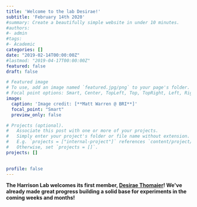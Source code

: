 ```yaml
---
title: 'Welcome to the lab Desirae!'
subtitle: 'February 14th 2020'
#summary: Create a beautifully simple website in under 10 minutes.
#authors:
#- admin
#tags:
#- Academic
categories: []
date: "2019-02-14T00:00:00Z"
#lastmod: "2019-04-17T00:00:00Z"
featured: false
draft: false

# Featured image
# To use, add an image named `featured.jpg/png` to your page's folder.
# Focal point options: Smart, Center, TopLeft, Top, TopRight, Left, Right, BottomLeft, Bottom, BottomRight
image:
  caption: 'Image credit: [**Matt Warren @ BRI**]'
  focal_point: "Smart"
  preview_only: false

# Projects (optional).
#   Associate this post with one or more of your projects.
#   Simply enter your project's folder or file name without extension.
#   E.g. `projects = ["internal-project"]` references `content/project/deep-learning/index.md`.
#   Otherwise, set `projects = []`.
projects: []

  
profile: false  
---
```


**The Harrison Lab welcomes its first member, [Desirae Thomaier](/authors/desirae/)! We've already made great progress building a solid base for experiments in the coming weeks and months!**



